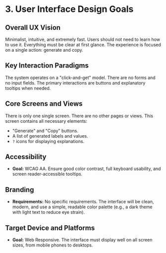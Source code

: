 # 3. User Interface Design Goals

## Overall UX Vision
Minimalist, intuitive, and extremely fast. Users should not need to learn how to use it. Everything must be clear at first glance. The experience is focused on a single action: generate and copy.

## Key Interaction Paradigms
The system operates on a "click-and-get" model. There are no forms and no input fields. The primary interactions are buttons and explanatory tooltips when needed.

## Core Screens and Views
There is only one single screen. There are no other pages or views. This screen contains all necessary elements:
* "Generate" and "Copy" buttons.
* A list of generated labels and values.
* `?` icons for displaying explanations.

## Accessibility
* **Goal:** WCAG AA. Ensure good color contrast, full keyboard usability, and screen reader-accessible tooltips.

## Branding
* **Requirements:** No specific requirements. The interface will be clean, modern, and use a simple, readable color palette (e.g., a dark theme with light text to reduce eye strain).

## Target Device and Platforms
* **Goal:** Web Responsive. The interface must display well on all screen sizes, from mobile phones to desktops.